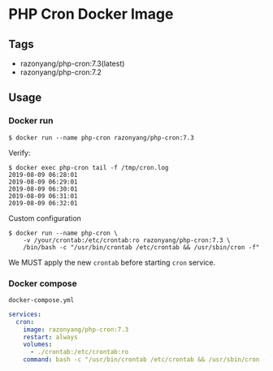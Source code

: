 PHP Cron Docker Image
=====================

Tags
----

- razonyang/php-cron:7.3(latest)
- razonyang/php-cron:7.2

Usage
-----

### Docker run

```shell
$ docker run --name php-cron razonyang/php-cron:7.3
```

Verify:

```shell
$ docker exec php-cron tail -f /tmp/cron.log
2019-08-09 06:28:01
2019-08-09 06:29:01
2019-08-09 06:30:01
2019-08-09 06:31:01
2019-08-09 06:32:01
```

Custom configuration

```shell
$ docker run --name php-cron \
    -v /your/crontab:/etc/crontab:ro razonyang/php-cron:7.3 \
    /bin/bash -c "/usr/bin/crontab /etc/crontab && /usr/sbin/cron -f"
```

We MUST apply the new `crontab` before starting `cron` service.


### Docker compose

`docker-compose.yml`

```yml
services:
  cron:
    image: razonyang/php-cron:7.3
    restart: always
    volumes:
      - ./crontab:/etc/crontab:ro
    command: bash -c "/usr/bin/crontab /etc/crontab && /usr/sbin/cron -f"
```
